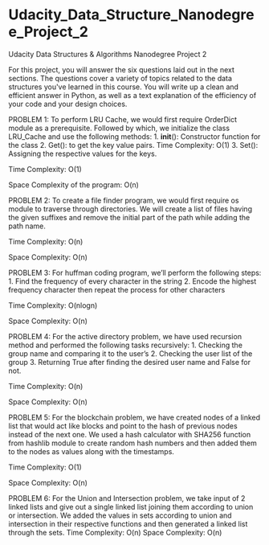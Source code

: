 # Udacity_Data_Structure_Nanodegree_Project_2
Udacity Data Structures &amp; Algorithms Nanodegree Project 2

For this project, you will answer the six questions laid out in the next sections. The questions cover a variety of topics related to the data structures you've learned in this course. You will write up a clean and efficient answer in Python, as well as a text explanation of the efficiency of your code and your design choices.


PROBLEM 1: To perform LRU Cache, we would first require OrderDict module as a prerequisite. Followed by which, we initialize the class LRU_Cache and use the following methods: 1. __init__(): Constructor function for the class 2. Get(): to get the key value pairs. Time Complexity: O(1) 3. Set(): Assigning the respective values for the keys. 

Time Complexity: O(1) 

Space Complexity of the program: O(n)




PROBLEM 2: To create a file finder program, we would first require os module to traverse through directories. We will create a list of files having the given suffixes and remove the initial part of the path while adding the path name. 

Time Complexity: O(n) 

Space Complexity: O(n)




PROBLEM 3: For huffman coding program, we’ll perform the following steps: 1. Find the frequency of every character in the string 2. Encode the highest frequency character then repeat the process for other characters 

Time Complexity: O(nlogn)

Space Complexity: O(n)




PROBLEM 4: For the active directory problem, we have used recursion method and performed the following tasks recursively: 1. Checking the group name and comparing it to the user’s 2. Checking the user list of the group 3. Returning True after finding the desired user name and False for not. 

Time Complexity: O(n) 

Space Complexity: O(n)



PROBLEM 5: For the blockchain problem, we have created nodes of a linked list that would act like blocks and point to the hash of previous nodes instead of the next one. We used a hash calculator with SHA256 function from hashlib module to create random hash numbers and then added them to the nodes as values along with the timestamps. 

Time Complexity: O(1)

Space Complexity: O(n)



PROBLEM 6: For the Union and Intersection problem, we take input of 2 linked lists and give out a single linked list joining them according to union or intersection. We added the values in sets according to union and intersection in their respective functions and then generated a linked list through the sets. Time Complexity: O(n) Space Complexity: O(n)
